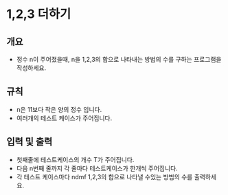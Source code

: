 1,2,3 더하기
===
## 개요
+ 정수 n이 주어졌을때, n을 1,2,3의 합으로 나타내는 방법의 수를 구하는 프로그램을 작성하세요.
## 규칙
+ n은 11보다 작은 양의 정수 입니다.
+ 여러개의 테스트 케이스가 주어집니다.
## 입력 및 출력
+ 첫째줄에 테스트케이스의 개수 T가 주어집니다.
+ 다음 n번째 줄까지 각 줄마다 테스트케이스가 한개씩 주어집니다.
+ 각 테스트 케이스마다 ndmf 1,2,3의 합으로 나타낼 수있는 방법의 수를 출력하세요.
